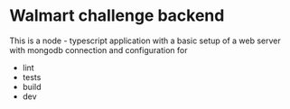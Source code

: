 # Walmart challenge backend

This is a node - typescript application with a basic setup of a web server with mongodb connection and configuration for
- lint
- tests
- build
- dev
